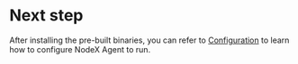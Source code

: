 # Next step

After installing the pre-built binaries, you can refer to [Configuration](../configuration/index.md) to learn how to configure NodeX Agent to run.
